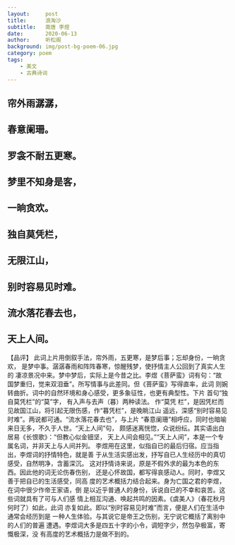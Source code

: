 ```yaml
---
layout:     post
title:      浪淘沙
subtitle:   南唐 李煜
date:       2020-06-13
author:     听松阁
background: img/post-bg-poem-06.jpg
category: poem
tags:
    - 美文
    - 古典诗词
---
```


## 帘外雨潺潺，
## 春意阑珊。
## 罗衾不耐五更寒。
## 梦里不知身是客，
## 一晌贪欢。

## 独自莫凭栏， 
## 无限江山， 
## 别时容易见时难。 
## 流水落花春去也， 
## 天上人间。 



【品评】 
此词上片用倒叙手法，帘外雨，五更寒，是梦后事；忘却身份，一晌贪欢， 
是梦中事。潺潺春雨和阵阵春寒，惊醒残梦，使抒情主人公回到了真实人生的 
凄凉景况中来。梦中梦后，实际上是今昔之比。李煜《菩萨蛮》词有句：“故 
国梦重归，觉来双泪垂”。所写情事与此差同。但《菩萨蛮》写得直率，此词 
则婉转曲折。词中的自然环境和身心感受，更多象征性，也更有典型性。下片 
首句“独自莫凭栏”的“莫”字， 有入声与去声（暮）两种读法。 作“莫凭 
栏”，是因凭栏而见故国江山，将引起无限伤感，作“暮凭栏”，是晚眺江山 
遥远，深感“别时容易见时难”。两说都可通。“流水落花春去也”，与上片 
“春意阑珊”相呼应，同时也暗喻来日无多，不久于人世。“天上人间”句， 
颇感迷离恍惚，众说纷纭。其实语出白居易《长恨歌》：“但教心似金钿坚， 
天上人间会相见。”“天上人间”，本是一个专属名词，并非天上与人间并列。 
李煜用在这里，似指自已的最后归宿。应当指出，李煜词的抒情特色，就是善 
于从生活实感出发，抒写自已人生经历中的真切感受，自然明净，含蓄深沉。 
这对抒情诗来说，原是不假外求的最为本色的东西。因此他的词无论伤春伤别， 
还是心怀故国，都写得哀感动人。同时，李煜又善于把自已的生活感受，同高 
度的艺术概括力结合起来。身为亡国之君的李煜，在词中很少作帝王家语，倒 
是以近乎普通人的身份，诉说自已的不幸和哀苦。这些词就具有了可与人们感 
情上相互沟通、唤起共鸣的因素。《虞美人》（春花秋月何时了）如此，此词 
亦复如此。即以“别时容易见时难”而言，便是人们在生活中通常会经历到是 
一种人生体验。与其说它是帝王之伤别，无宁说它概括了离别中的人们的普遍 
遭遇。李煜词大多是四五十字的小令，调短字少，然包孕极富，寄慨极深，没 
有高度的艺术概括力是做不到的。 

